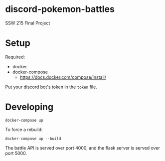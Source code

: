 # discord-pokemon-battles

SSW 215 Final Project

# Setup

Required:

-   docker
-   docker-compose
    -   https://docs.docker.com/compose/install/

Put your discord bot's token in the `token` file.

# Developing

```
docker-compose up
```

To force a rebuild:

```
docker-compose up --build
```

The battle API is served over port 4000, and the flask server is served over port 5000.
